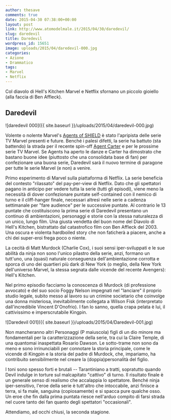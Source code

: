 ```yaml
---
author: thesave
comments: true
date: 2015-04-30 07:38:00+00:00
layout: post
link: http://www.atomodelmale.it/2015/04/30/daredevil/
slug: daredevil
title: Daredevil
wordpress_id: 15651
image: uploads/2015/04/daredevil-000.jpg
categories:
- Azione
- Drammatico
tags:
- Marvel
- Netflix
---
```


Col diavolo di Hell's Kitchen Marvel e Netflix sfornano un piccolo gioiello (alla faccia di Ben Affleck).

## Daredevil

![daredevil 000]({{ site.baseurl }}/uploads/2015/04/daredevil-000.jpg)

Volente o nolente Marvel's [Agents of SHIELD](/2013/10/03/agents-of-the-s-h-i-e-l-d/) è stato l'apripista delle serie TV Marvel presenti e future. Benché i palesi difetti, la serie ha battuto (sta battendo) la strada per il recente spin-off [Agent Carter](/2015/02/24/marvels-agent-carter/) e per le prossime serie TV Marvel. Se Agents ha aperto le danze e Carter ha dimostrato che bastano buone idee (piuttosto che una consolidata base di fan) per confezionare una buona serie, Daredevil sarà il nuovo termine di paragone per tutte le serie Marvel (e non) a venire.

Primo esperimento di Marvel sulla piattaforma di Netflix. La serie beneficia del contesto "rilassato" del pay-per-view di Netflix. Dato che gli spettatori pagano in anticipo per vedere tutta la serie (tutti gli episodi), viene meno la necessità di dover confezionare puntate self-contained con il nemico di turno e il cliff-hanger finale, necessari altresì nelle serie a cadenza settimanale per "fare audience" per le successive puntate. Al contrario le 13 puntate che costituiscono la prima serie di Daredevil presentano un continuo di ambientazioni, personaggi e storie con la stessa naturalezza di un unico, lungo film. Una giusta vendetta del buon nome del Diavolo di Hell's Kitchen, bistrattato dal catastrofico film con Ben Affleck del 2003. Una oscura e violenta hardboiled story che non faticherà a piacere, anche a chi dei super-eroi frega poco o niente.

La cecità di Matt Murdock (Charlie Cox), i suoi sensi iper-sviluppati e le sue abilità da ninja non sono l'unico pilastro della serie, anzi, formano un tutt'uno, una (quasi) naturale conseguenza dell'ambientazione corrotta e sporca di uno dei quartieri più dark di New York (o meglio, della New York dell'universo Marvel, la stessa segnata dalle vicende del recente Avengers): Hell's Kitchen.

Nel primo episodio facciamo la conoscenza di Murdock (di professione avvocato) e del suo socio Foggy Nelson impegnati nel "lanciare" il proprio studio legale, subito messo al lavoro su un crimine societario che coinvolge una donna misteriosa, inevitabilmente collegata a Wilson Fisk (interpretato dall'incredibile Vincent D'Onofrio). I fan lo sanno, quella crapa pelata è lui, il cattivissimo e imperscrutabile Kingpin.

![Daredevil 001]({{ site.baseurl }}/uploads/2015/04/Daredevil-001.jpg)

Non mancheranno altri Personaggi (P maiuscola) figli di un dio minore ma fondamentali per la caratterizzazione della serie, tra cui la Claire Temple, di una quantomai inaspettata Rosario Dawson. Le sotto-trame non sono da meno e sono irrinunciabili per connotare la storia principale, come le vicende di Kingpin e la storia del padre di Murdock, che, impariamo, ha contribuito sensibilmente nel creare la (doppia)personalità del figlio.

I toni sono spesso forti e brutali -- Tarantiniano a tratti, sopratutto quando Devil indulge in torture sul malcapitato "cattivo" di turno. Il risultato finale è un generale senso di realismo che accalappia lo spettatore. Benché ninja iper-sensitivo, l'eroe della serie è tutt'altro che intoccabile, anzi finisce a terra, si fa male, sanguina (copiosamente) e si spacca pure qualche osso. Un eroe che fin dalla prima puntata riesce nell'arduo compito di farsi strada nel cuore tanto dei fan quanto degli spettatori "occasionali".

Attendiamo, ad occhi chiusi, la seconda stagione.
